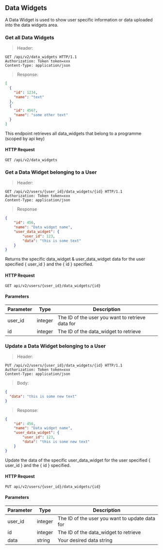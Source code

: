 ## Data Widgets

A Data Widget is used to show user specific information or data uploaded into
the data widgets area. 

### Get all Data Widgets

> Header:

``` http
GET /api/v2/data_widgets HTTP/1.1
Authorization: Token token=xxx
Content-Type: application/json
```
> Response:

```json
[
  {
    "id": 1234,
    "name": "text"
  },
  {
    "id": 4567,
    "name": "some other text"
  }
]
```

This endpoint retrieves all data_widgets that belong to a programme (scoped by api key)

#### HTTP Request

`GET /api/v2/data_widgets`


### Get a Data Widget belonging to a User

> Header:

``` http
GET /api/v2/users/{user_id}/data_widgets/{id} HTTP/1.1
Authorization: Token token=xxx
Content-Type: application/json
```

> Response

```json
{
    "id": 456,
    "name": "Data widget name",
    "user_data_widget": {
        "user_id": 123,
        "data": "this is some text"
    }
}
```

Returns the specific data_widget & user_data_widget data for the user specified { user_id } and the
{ id } specified.

#### HTTP Request

`GET api/v2/users/{user_id}/data_widgets/{id}`

#### Parameters

Parameter | Type | Description
--------- | ---- | -----------
user_id | integer | The ID of the user you want to retrieve data for
id | integer | The ID of the data_widget to retrieve

### Update a Data Widget belonging to a User

> Header:

``` http
PUT /api/v2/users/{user_id}/data_widgets/{id} HTTP/1.1
Authorization: Token token=xxx
Content-Type: application/json
```

> Body: 

```json
{
  "data": "this is some new text"
}
```

> Response:

``` json
{
    "id": 456,
    "name": "Data widget name",
    "user_data_widget": {
        "user_id": 123,
        "data": "this is some new text"
    }
}
```

Update the data of the specific user_data_widget for the user specified { user_id } 
and the { id } specified.

#### HTTP Request

`PUT api/v2/users/{user_id}/data_widgets/{id}`

#### Parameters

Parameter | Type | Description
--------- | ---- | -----------
user_id | integer | The ID of the user you want to update data for
id | integer | The ID of the data_widget to retrieve
data | string | Your desired data string
